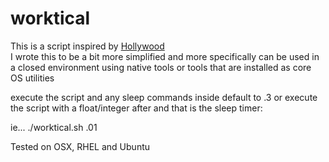 # worktical

This is a script inspired by <a href=https://github.com/dustinkirkland/hollywood>Hollywood</a><br>
I wrote this to be a bit more simplified and more specifically can be used in a closed environment using native tools or tools that are installed as core OS utilities

execute the script and any sleep commands inside default to .3 or 
execute the script with a float/integer after and that is the sleep timer:

ie... ./worktical.sh .01

Tested on OSX, RHEL and Ubuntu
